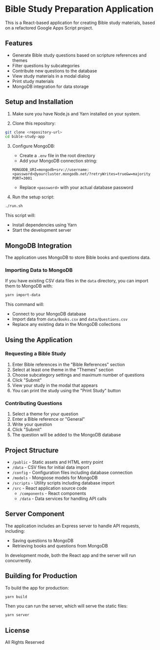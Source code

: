 # Bible Study Preparation Application

This is a React-based application for creating Bible study materials, based on a refactored Google Apps Script project.

## Features

- Generate Bible study questions based on scripture references and themes
- Filter questions by subcategories
- Contribute new questions to the database
- View study materials in a modal dialog
- Print study materials
- MongoDB integration for data storage

## Setup and Installation

1. Make sure you have Node.js and Yarn installed on your system.

2. Clone this repository:
```bash
git clone <repository-url>
cd bible-study-app
```

3. Configure MongoDB:
   - Create a `.env` file in the root directory
   - Add your MongoDB connection string:
   ```
   MONGODB_URI=mongodb+srv://username:<password>@yourcluster.mongodb.net/?retryWrites=true&w=majority
   PORT=3001
   ```
   - Replace `<password>` with your actual database password

4. Run the setup script:
```bash
./run.sh
```

This script will:
- Install dependencies using Yarn
- Start the development server

## MongoDB Integration

The application uses MongoDB to store Bible books and questions data.

### Importing Data to MongoDB

If you have existing CSV data files in the `data` directory, you can import them to MongoDB with:

```bash
yarn import-data
```

This command will:
- Connect to your MongoDB database
- Import data from `data/Books.csv` and `data/Questions.csv` 
- Replace any existing data in the MongoDB collections

## Using the Application

### Requesting a Bible Study

1. Enter Bible references in the "Bible References" section 
2. Select at least one theme in the "Themes" section
3. Choose subcategory settings and maximum number of questions
4. Click "Submit"
5. View your study in the modal that appears
6. You can print the study using the "Print Study" button

### Contributing Questions

1. Select a theme for your question
2. Enter a Bible reference or "General"
3. Write your question
4. Click "Submit"
5. The question will be added to the MongoDB database

## Project Structure

- `/public` - Static assets and HTML entry point
- `/data` - CSV files for initial data import
- `/config` - Configuration files including database connection
- `/models` - Mongoose models for MongoDB
- `/scripts` - Utility scripts including database import
- `/src` - React application source code
  - `/components` - React components
  - `/data` - Data services for handling API calls

## Server Component

The application includes an Express server to handle API requests, including:
- Saving questions to MongoDB
- Retrieving books and questions from MongoDB

In development mode, both the React app and the server will run concurrently.

## Building for Production

To build the app for production:

```bash
yarn build
```

Then you can run the server, which will serve the static files:

```bash
yarn server
```

## License

All Rights Reserved 